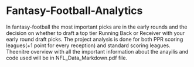 # Fantasy-Football-Analytics

In fantasy-football the most important picks are in the early rounds and the decision on whether to draft a top tier Running Back or Receiver with your early round draft picks. The project analysis is done for both PPR scoring leagues(+1 point for every reception) and standard scoring leagues. Theenitre overview with all the important information about the anayilis and code used will be in NFL_Data_Markdown.pdf file.
